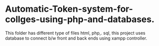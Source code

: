 # Automatic-Token-system-for-collges-using-php-and-databases.
This folder has different type of files html, php,. sql, this project uses database to connect b/w front and back ends using xampp controller. 
